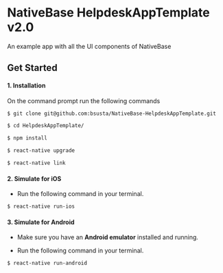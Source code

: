 # NativeBase HelpdeskAppTemplate v2.0
An example app with all the UI components of NativeBase

## Get Started


#### 1. Installation

On the command prompt run the following commands

```sh
$ git clone git@github.com:bsusta/NativeBase-HelpdeskAppTemplate.git

$ cd HelpdeskAppTemplate/

$ npm install

$ react-native upgrade

$ react-native link
```

#### 2. Simulate for iOS

*	Run the following command in your terminal.

```sh
$ react-native run-ios
```

#### 3. Simulate for Android

*	Make sure you have an **Android emulator** installed and running.

*	Run the following command in your terminal.

```sh
$ react-native run-android
```
